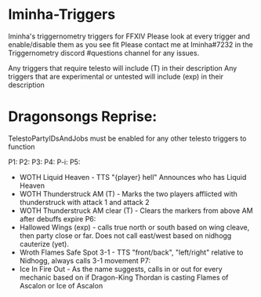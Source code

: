 # Iminha-Triggers

Iminha's triggernometry triggers for FFXIV
Please look at every trigger and enable/disable them as you see fit
Please contact me at Iminha#7232 in the Triggernometry discord #questions channel for any issues.

Any triggers that require telesto will include (T) in their description
Any triggers that are experimental or untested will include (exp) in their description

# Dragonsongs Reprise:
TelestoPartyIDsAndJobs must be enabled for any other telesto triggers to function

P1:
P2:
P3:
P4:
P-i:
P5:
- WOTH Liquid Heaven - TTS "{player} hell" Announces who has Liquid Heaven
- WOTH Thunderstruck AM (T) - Marks the two players afflicted with thunderstruck with attack 1 and attack 2
- WOTH Thunderstruck AM clear (T) - Clears the markers from above AM after debuffs expire
P6:
- Hallowed Wings (exp) - calls true north or south based on wing cleave, then party close or far. Does not call east/west based on nidhogg cauterize (yet).
- Wroth Flames Safe Spot 3-1 - TTS "front/back", "left/right" relative to Nidhogg, always calls 3-1 movement
P7:
- Ice In Fire Out - As the name suggests, calls in or out for every mechanic based on if Dragon-King Thordan is casting Flames of Ascalon or Ice of Ascalon
